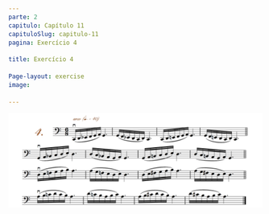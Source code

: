 ```yaml
---
parte: 2
capitulo: Capítulo 11
capituloSlug: capitulo-11
pagina: Exercício 4

title: Exercício 4

Page-layout: exercise
image:

---
```


<img src="/assets/graphics/content/2_4_1_4.png"/>
